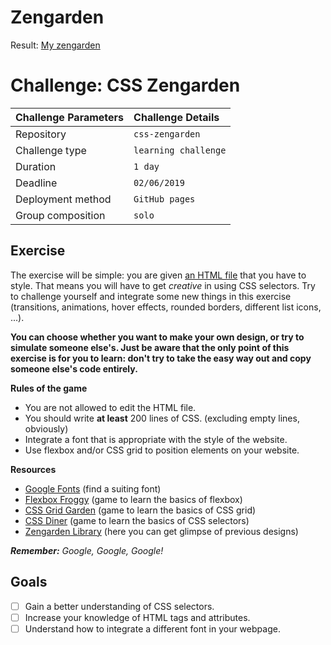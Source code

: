 # Zengarden
Result: [My zengarden](https://birthelambrechts.github.io/HTML-CSS/Zengarden/index.html)


# Challenge: CSS Zengarden

|Challenge Parameters  |Challenge Details              |
|:---------------------|:------------------------------|
|Repository            |`css-zengarden`                |
|Challenge type        |`learning challenge`           |
|Duration              |`1 day`                        |
|Deadline              |`02/06/2019`                   |
|Deployment method     |`GitHub pages`                 |
|Group composition     |`solo`                         |


## Exercise

The exercise will be simple: you are given [an HTML file](./assets/index.html) that you have to style. That means you will have to get *creative* in using CSS selectors. Try to challenge yourself and integrate some new things in this exercise (transitions, animations, hover effects, rounded borders, different list icons, ...).  

**You can choose whether you want to make your own design, or try to simulate someone else's. Just be aware that the only point of this exercise is for you to learn: don't try to take the easy way out and copy someone else's code entirely.**

**Rules of the game**
* You are not allowed to edit the HTML file.
* You should write **at least** 200 lines of CSS. (excluding empty lines, obviously)
* Integrate a font that is appropriate with the style of the website.
* Use flexbox and/or CSS grid to position elements on your website.


**Resources**
* [Google Fonts](https://fonts.google.com/) (find a suiting font)
* [Flexbox Froggy](https://flexboxfroggy.com/) (game to learn the basics of flexbox)
* [CSS Grid Garden](https://cssgridgarden.com/) (game to learn the basics of CSS grid)
* [CSS Diner](https://flukeout.github.io/) (game to learn the basics of CSS selectors)
* [Zengarden Library](http://www.mezzoblue.com/zengarden/alldesigns/) (here you can get glimpse of previous designs)


***Remember:** Google, Google, Google!* 


## Goals

- [ ] Gain a better understanding of CSS selectors.
- [ ] Increase your knowledge of HTML tags and attributes.
- [ ] Understand how to integrate a different font in your webpage.
